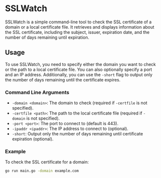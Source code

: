 # SSLWatch

SSLWatch is a simple command-line tool to check the SSL certificate of a domain or a local certificate file. It retrieves and displays information about the SSL certificate, including the subject, issuer, expiration date, and the number of days remaining until expiration.

## Usage

To use SSLWatch, you need to specify either the domain you want to check or the path to a local certificate file. You can also optionally specify a port and an IP address. Additionally, you can use the `-short` flag to output only the number of days remaining until the certificate expires.

### Command Line Arguments

- `-domain <domain>`: The domain to check (required if `-certfile` is not specified).
- `-certfile <path>`: The path to the local certificate file (required if `-domain` is not specified).
- `-port <port>`: The port to connect to (default is 443).
- `-ipaddr <ipaddr>`: The IP address to connect to (optional).
- `-short`: Output only the number of days remaining until certificate expiration (optional).

### Example

To check the SSL certificate for a domain:

```bash
go run main.go -domain example.com